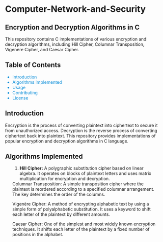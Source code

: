 # Computer-Network-and-Security

<h2><b>Encryption and Decryption Algorithms in C</b></h2>

This repository contains C implementations of various encryption and decryption algorithms, including Hill Cipher, Columnar Transposition, Vigenère Cipher, and Caesar Cipher.

<h2><b>Table of Contents</b></h2>
<ul type="disc" style="color:#0B8ED9;">
<li style="color:#0B8ED9;">Introduction</li>
<li style="color:#0B8ED9;">Algorithms Implemented</li>
<li style="color:#0B8ED9;">Usage</li>
<li style="color:#0B8ED9;">Contributing</li>
<li style="color:#0B8ED9;">License</li>
</ul>
<h2><b>Introduction</b></h2>
Encryption is the process of converting plaintext into ciphertext to secure it from unauthorized access. Decryption is the reverse process of converting ciphertext back into plaintext. This repository provides implementations of popular encryption and decryption algorithms in C language.

<h2><b>Algorithms Implemented</b></h2>
<ul type="decimal">
<ol>
<li><b>Hill Cipher:</b> A polygraphic substitution cipher based on linear algebra. It operates on blocks of plaintext letters and uses matrix multiplication for encryption and decryption.</li>
</ol>
Columnar Transposition: A simple transposition cipher where the plaintext is reordered according to a specified columnar arrangement. The key determines the order of the columns.

Vigenère Cipher: A method of encrypting alphabetic text by using a simple form of polyalphabetic substitution. It uses a keyword to shift each letter of the plaintext by different amounts.

Caesar Cipher: One of the simplest and most widely known encryption techniques. It shifts each letter of the plaintext by a fixed number of positions in the alphabet.
</ul>
